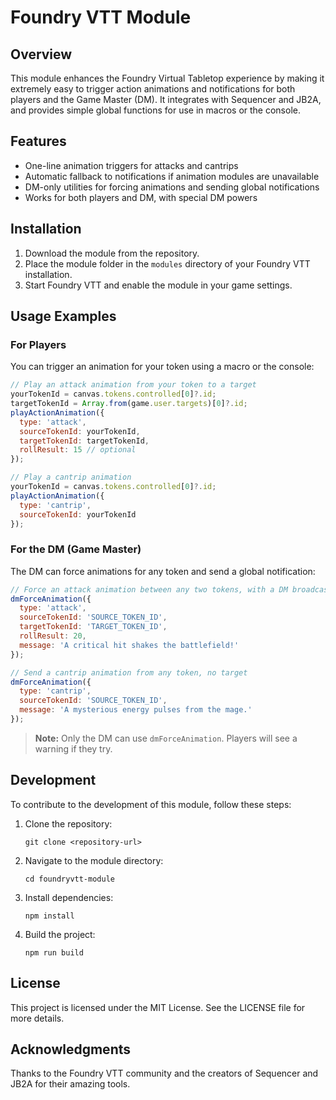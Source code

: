 # Foundry VTT Module

## Overview
This module enhances the Foundry Virtual Tabletop experience by making it extremely easy to trigger action animations and notifications for both players and the Game Master (DM). It integrates with Sequencer and JB2A, and provides simple global functions for use in macros or the console.

## Features
- One-line animation triggers for attacks and cantrips
- Automatic fallback to notifications if animation modules are unavailable
- DM-only utilities for forcing animations and sending global notifications
- Works for both players and DM, with special DM powers

## Installation
1. Download the module from the repository.
2. Place the module folder in the `modules` directory of your Foundry VTT installation.
3. Start Foundry VTT and enable the module in your game settings.

## Usage Examples

### For Players
You can trigger an animation for your token using a macro or the console:

```js
// Play an attack animation from your token to a target
yourTokenId = canvas.tokens.controlled[0]?.id;
targetTokenId = Array.from(game.user.targets)[0]?.id;
playActionAnimation({
  type: 'attack',
  sourceTokenId: yourTokenId,
  targetTokenId: targetTokenId,
  rollResult: 15 // optional
});

// Play a cantrip animation
yourTokenId = canvas.tokens.controlled[0]?.id;
playActionAnimation({
  type: 'cantrip',
  sourceTokenId: yourTokenId
});
```

### For the DM (Game Master)
The DM can force animations for any token and send a global notification:

```js
// Force an attack animation between any two tokens, with a DM broadcast message
dmForceAnimation({
  type: 'attack',
  sourceTokenId: 'SOURCE_TOKEN_ID',
  targetTokenId: 'TARGET_TOKEN_ID',
  rollResult: 20,
  message: 'A critical hit shakes the battlefield!'
});

// Send a cantrip animation from any token, no target
dmForceAnimation({
  type: 'cantrip',
  sourceTokenId: 'SOURCE_TOKEN_ID',
  message: 'A mysterious energy pulses from the mage.'
});
```

> **Note:** Only the DM can use `dmForceAnimation`. Players will see a warning if they try.

## Development
To contribute to the development of this module, follow these steps:

1. Clone the repository:
   ```
   git clone <repository-url>
   ```
2. Navigate to the module directory:
   ```
   cd foundryvtt-module
   ```
3. Install dependencies:
   ```
   npm install
   ```
4. Build the project:
   ```
   npm run build
   ```

## License
This project is licensed under the MIT License. See the LICENSE file for more details.

## Acknowledgments
Thanks to the Foundry VTT community and the creators of Sequencer and JB2A for their amazing tools.
